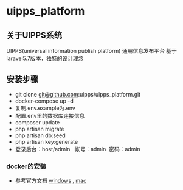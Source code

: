 # uipps_platform

## 关于UIPPS系统
UIPPS(universal information publish platform) 通用信息发布平台 基于laravel5.7版本，独特的设计理念

## 安装步骤
- git clone git@github.com:uipps/uipps_platform.git
- docker-compose up -d
- 复制.env.example为.env
- 配置.env里的数据库连接信息
- composer update
- php artisan migrate
- php artisan db:seed
- php artisan key:generate
- 登录后台：host/admin   帐号：admin  密码：admin

### docker的安装
- 参考官方文档 [windows](https://docs.docker.com/docker-for-windows/) , [mac](https://docs.docker.com/docker-for-mac/) 

